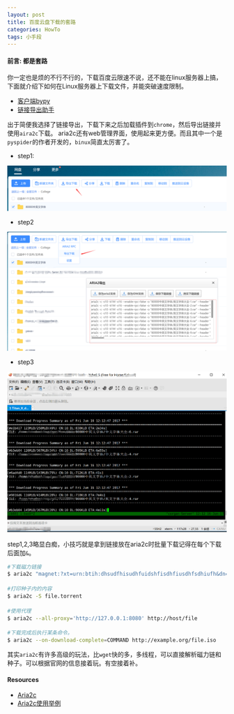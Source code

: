 ```yaml
---
layout: post
title: 百度云盘下载的套路
categories: HowTo
tags: 小手段
---
```


#### 前言: 都是套路
你一定也是烦的不行不行的，下载百度云限速不说，还不能在linux服务器上搞，下面就介绍下如何在Linux服务器上下载文件，并能突破速度限制。


* [客户端bypy](https://github.com/houtianze/bypy)
* [链接导出助手](https://github.com/acgotaku/BaiduExporter)

出于简便我选择了链接导出，下载下来之后加载插件到`chrome`，然后导出链接并使用`aira2c`下载。 aria2c还有web管理界面，使用起来更方便。而且其中一个是`pyspider`的作者开发的，`binux`简直太厉害了。

* step1:

![export](/images//BaiduExport/01.png)

* step2

![get_link](/images//BaiduExport/02.png)
 
* step3 

![download](/images//BaiduExport/03.png)

step1,2,3略显白痴，小技巧就是拿到链接放在aria2c时批量下载记得在每个下载后面加`&`。

```bash
#下载磁力链接
$ aria2c "magnet:?xt=urn:btih:dhsudfhisudhfuidshfisdhfiusdhfsdhiufh&dn=aria2"

#打印种子内的内容
$ aria2c -S file.torrent

#使用代理
$ aria2c --all-proxy='http://127.0.0.1:8080' http://host/file

#下载完成后执行某条命令。
$ aria2c --on-download-complete=COMMAND http://example.org/file.iso
```

其实`aria2c`有许多高级的玩法，比`wget`快的多，多线程，可以直接解析磁力链和种子。可以根据官网的信息接着玩。有空接着补。



#### Resources
* [Aria2c](https://aria2.github.io/)
* [Aria2c使用举例](http://sydi.org/posts/linux/aria2c-usage-sample-cns.html)